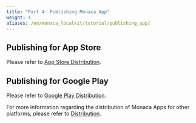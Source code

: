 ```yaml
---
title: "Part 4: Publishing Monaca App"
weight: 4
aliases: /en/monaca_localkit/tutorial/publishing_app/
---
```


## Publishing for App Store

Please refer to [App Store Distribution](/en/products_guide/monaca_ide/deploy/appstore).

## Publishing for Google Play

Please refer to [Google Play Distribution](/en/products_guide/monaca_ide/deploy/google_play).

For more information regarding the distribution of Monaca Apps for other
platforms, please refer to [Distribution](/en/products_guide/monaca_ide/deploy).

